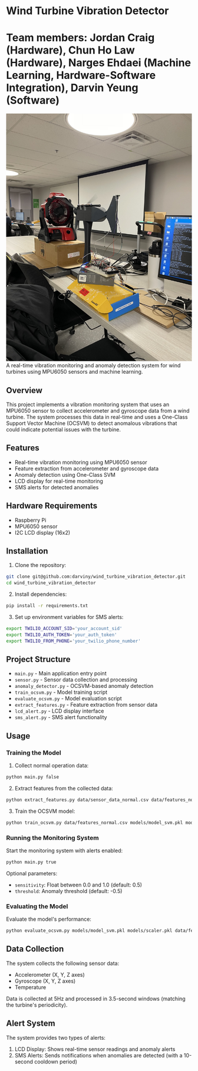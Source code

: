 # Wind Turbine Vibration Detector
# Team members: Jordan Craig (Hardware), Chun Ho Law (Hardware), Narges Ehdaei (Machine Learning, Hardware-Software Integration), Darvin Yeung (Software)

![Alt text](IMG_9966.jpeg)
A real-time vibration monitoring and anomaly detection system for wind turbines using MPU6050 sensors and machine learning.

## Overview

This project implements a vibration monitoring system that uses an MPU6050 sensor to collect accelerometer and gyroscope data from a wind turbine. The system processes this data in real-time and uses a One-Class Support Vector Machine (OCSVM) to detect anomalous vibrations that could indicate potential issues with the turbine.

## Features

- Real-time vibration monitoring using MPU6050 sensor
- Feature extraction from accelerometer and gyroscope data
- Anomaly detection using One-Class SVM
- LCD display for real-time monitoring
- SMS alerts for detected anomalies

## Hardware Requirements

- Raspberry Pi
- MPU6050 sensor
- I2C LCD display (16x2)

## Installation

1. Clone the repository:
```bash
git clone git@github.com:darviny/wind_turbine_vibration_detector.git
cd wind_turbine_vibration_detector
```

2. Install dependencies:
```bash
pip install -r requirements.txt
```

3. Set up environment variables for SMS alerts:
```bash
export TWILIO_ACCOUNT_SID='your_account_sid'
export TWILIO_AUTH_TOKEN='your_auth_token'
export TWILIO_FROM_PHONE='your_twilio_phone_number'
```

## Project Structure

- `main.py` - Main application entry point
- `sensor.py` - Sensor data collection and processing
- `anomaly_detector.py` - OCSVM-based anomaly detection
- `train_ocsvm.py` - Model training script
- `evaluate_ocsvm.py` - Model evaluation script
- `extract_features.py` - Feature extraction from sensor data
- `lcd_alert.py` - LCD display interface
- `sms_alert.py` - SMS alert functionality

## Usage

### Training the Model

1. Collect normal operation data:
```bash
python main.py false
```

2. Extract features from the collected data:
```bash
python extract_features.py data/sensor_data_normal.csv data/features_normal.csv 5 6.6
```

3. Train the OCSVM model:
```bash
python train_ocsvm.py data/features_normal.csv models/model_svm.pkl models/scaler.pkl
```

### Running the Monitoring System

Start the monitoring system with alerts enabled:
```bash
python main.py true
```

Optional parameters:
- `sensitivity`: Float between 0.0 and 1.0 (default: 0.5)
- `threshold`: Anomaly threshold (default: -0.5)

### Evaluating the Model

Evaluate the model's performance:
```bash
python evaluate_ocsvm.py models/model_svm.pkl models/scaler.pkl data/features_normal.csv data/features_anomaly1.csv data/features_anomaly2.csv
```

## Data Collection

The system collects the following sensor data:
- Accelerometer (X, Y, Z axes)
- Gyroscope (X, Y, Z axes)
- Temperature

Data is collected at 5Hz and processed in 3.5-second windows (matching the turbine's periodicity).

## Alert System

The system provides two types of alerts:
1. LCD Display: Shows real-time sensor readings and anomaly alerts
2. SMS Alerts: Sends notifications when anomalies are detected (with a 10-second cooldown period)
